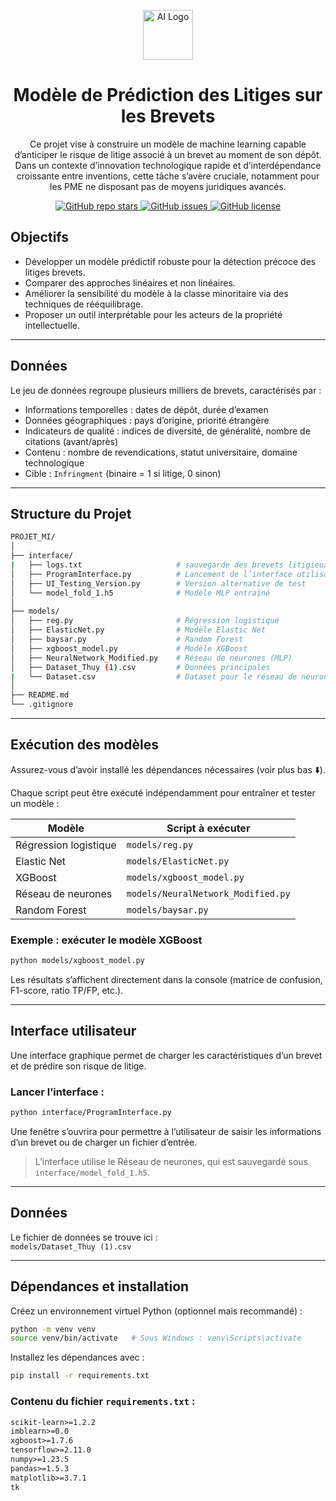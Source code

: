 <p align="center">
  <img src="https://img.icons8.com/ios-filled/100/000000/artificial-intelligence.png" alt="AI Logo" width="80"/>
</p>

<h1 align="center"> Modèle de Prédiction des Litiges sur les Brevets</h1>

<p align="center">
  Ce projet vise à construire un modèle de machine learning capable d’anticiper le risque de litige associé à un brevet au moment de son dépôt. Dans un contexte d’innovation technologique rapide et d’interdépendance croissante entre inventions, cette tâche s’avère cruciale, notamment pour les PME ne disposant pas de moyens juridiques avancés.
</p>

<p align="center">
  <a href="https://github.com/1drien/Projet-litige-des-brevets">
    <img alt="GitHub repo stars" src="https://img.shields.io/github/stars/ton-org/ton-projet?style=social">
  </a>
  <a href="https://github.com/ton-org/ton-projet/issues">
    <img alt="GitHub issues" src="https://img.shields.io/github/issues/ton-org/ton-projet">
  </a>
  <a href="https://github.com/ton-org/ton-projet/blob/main/LICENSE">
    <img alt="GitHub license" src="https://img.shields.io/github/license/ton-org/ton-projet">
  </a>
</p>

## Objectifs

- Développer un modèle prédictif robuste pour la détection précoce des litiges brevets.
- Comparer des approches linéaires et non linéaires.
- Améliorer la sensibilité du modèle à la classe minoritaire via des techniques de rééquilibrage.
- Proposer un outil interprétable pour les acteurs de la propriété intellectuelle.

---

## Données

Le jeu de données regroupe plusieurs milliers de brevets, caractérisés par :

- Informations temporelles : dates de dépôt, durée d’examen
- Données géographiques : pays d’origine, priorité étrangère
- Indicateurs de qualité : indices de diversité, de généralité, nombre de citations (avant/après)
- Contenu : nombre de revendications, statut universitaire, domaine technologique
- Cible : `Infringment` (binaire = 1 si litige, 0 sinon)

---

## Structure du Projet

```bash
PROJET_MI/
│
├── interface/
|   ├── logs.txt                     # sauvegarde des brevets litigieux
│   ├── ProgramInterface.py          # Lancement de l’interface utilisateur
│   ├── UI_Testing_Version.py        # Version alternative de test
│   └── model_fold_1.h5              # Modèle MLP entraîné
│
├── models/
│   ├── reg.py                       # Régression logistique
│   ├── ElasticNet.py                # Modèle Elastic Net
│   ├── baysar.py                    # Random Forest
│   ├── xgboost_model.py             # Modèle XGBoost
│   ├── NeuralNetwork_Modified.py    # Réseau de neurones (MLP)
│   ├── Dataset_Thuy (1).csv         # Données principales
|   └── Dataset.csv                  # Dataset pour le réseau de neurones
│
├── README.md
└── .gitignore
```

---

## Exécution des modèles

Assurez-vous d’avoir installé les dépendances nécessaires (voir plus bas ⬇️).

Chaque script peut être exécuté indépendamment pour entraîner et tester un modèle :

| Modèle                | Script à exécuter                  |
| --------------------- | ---------------------------------- |
| Régression logistique | `models/reg.py`                    |
| Elastic Net           | `models/ElasticNet.py`             |
| XGBoost               | `models/xgboost_model.py`          |
| Réseau de neurones    | `models/NeuralNetwork_Modified.py` |
| Random Forest         | `models/baysar.py`                 |

### Exemple : exécuter le modèle XGBoost

```bash
python models/xgboost_model.py
```

Les résultats s’affichent directement dans la console (matrice de confusion, F1-score, ratio TP/FP, etc.).

---

## Interface utilisateur

Une interface graphique permet de charger les caractéristiques d’un brevet et de prédire son risque de litige.

### Lancer l’interface :

```bash
python interface/ProgramInterface.py
```

Une fenêtre s’ouvrira pour permettre à l’utilisateur de saisir les informations d’un brevet ou de charger un fichier d’entrée.

> L’interface utilise le Réseau de neurones, qui est sauvegardé sous `interface/model_fold_1.h5`.

---

## Données

Le fichier de données se trouve ici :  
`models/Dataset_Thuy (1).csv`

---

## Dépendances et installation

Créez un environnement virtuel Python (optionnel mais recommandé) :

```bash
python -m venv venv
source venv/bin/activate   # Sous Windows : venv\Scripts\activate
```

Installez les dépendances avec :

```bash
pip install -r requirements.txt
```

### Contenu du fichier `requirements.txt` :

```txt
scikit-learn>=1.2.2
imblearn>=0.0
xgboost>=1.7.6
tensorflow>=2.11.0
numpy>=1.23.5
pandas>=1.5.3
matplotlib>=3.7.1
tk
```
